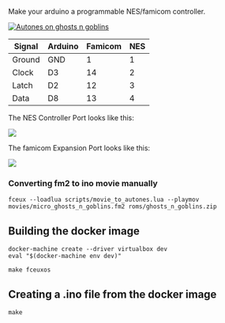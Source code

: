 Make your arduino a programmable NES/famicom controller.

[![Autones on ghosts n goblins](https://j.gifs.com/yN4MZ5.gif)](https://youtu.be/DHVvrFHG_10)

Signal | Arduino | Famicom | NES
-------|---------|---------|----
Ground |  GND    | 1       | 1
Clock  |  D3     | 14      | 2
Latch  |  D2     | 12      | 3
Data   |  D8     | 13      | 4


The NES Controller Port looks like this:

![](nes-controller-pinout.png)

The famicom Expansion Port looks like this:

![](famicom-expansion-pinout.jpg)

### Converting fm2 to ino movie manually

    fceux --loadlua scripts/movie_to_autones.lua --playmov movies/micro_ghosts_n_goblins.fm2 roms/ghosts_n_goblins.zip

## Building the docker image

    docker-machine create --driver virtualbox dev
    eval "$(docker-machine env dev)"

    make fceuxos

## Creating a .ino file from the docker image

    make
